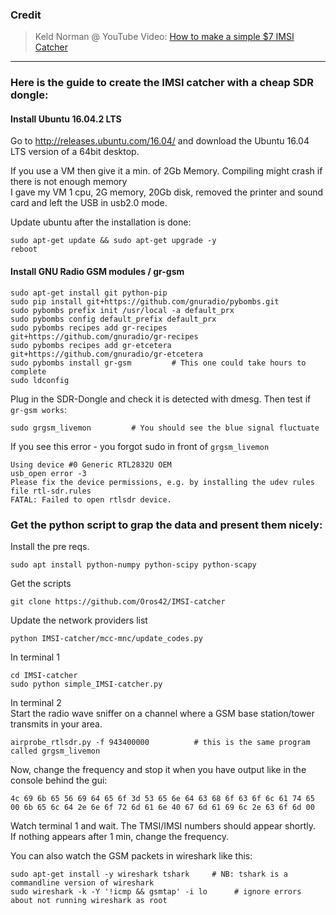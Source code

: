 
### Credit
>Keld Norman @
>YouTube Video: [How to make a simple $7 IMSI Catcher](https://www.youtube.com/watch?v=UjwgNd_as30)

---

### Here is the guide to create the IMSI catcher with a cheap SDR dongle:

#### Install Ubuntu 16.04.2 LTS
 Go to http://releases.ubuntu.com/16.04/  and download the Ubuntu 16.04 LTS version of a 64bit desktop.
 
 If you use a VM then give it a min. of 2Gb Memory. Compiling might crash if there is not enough memory  
 I gave my VM 1 cpu, 2G memory, 20Gb disk, removed the printer and sound card and left the USB in usb2.0 mode.
  
 Update ubuntu after the installation is done:
 ```
 sudo apt-get update && sudo apt-get upgrade -y
 reboot
 ```
 
 #### Install GNU Radio GSM modules / gr-gsm
 ```
 sudo apt-get install git python-pip 
 sudo pip install git+https://github.com/gnuradio/pybombs.git 
 sudo pybombs prefix init /usr/local -a default_prx
 sudo pybombs config default_prefix default_prx
 sudo pybombs recipes add gr-recipes git+https://github.com/gnuradio/gr-recipes
 sudo pybombs recipes add gr-etcetera git+https://github.com/gnuradio/gr-etcetera
 sudo pybombs install gr-gsm         # This one could take hours to complete
 sudo ldconfig
```

 Plug in the SDR-Dongle and check it is detected with dmesg. Then test if `gr-gsm works`: 
 ```
 sudo grgsm_livemon         # You should see the blue signal fluctuate
```

 If you see this error - you forgot sudo in front of `grgsm_livemon` 
 ```
 Using device #0 Generic RTL2832U OEM
 usb_open error -3
 Please fix the device permissions, e.g. by installing the udev rules file rtl-sdr.rules
 FATAL: Failed to open rtlsdr device.
```
 ### Get the python script to grap the data and present them nicely:
 Install the pre reqs.
 ```
 sudo apt install python-numpy python-scipy python-scapy 
 ```
 
 Get the scripts
 ```
 git clone https://github.com/Oros42/IMSI-catcher
 ```
 
 Update the network providers list
 ```
 python IMSI-catcher/mcc-mnc/update_codes.py  
 ```
 
 In terminal 1
 ```
 cd IMSI-catcher
 sudo python simple_IMSI-catcher.py
```

 In terminal 2  
 Start the radio wave sniffer on a channel where a GSM base station/tower transmits in your area.
 ```
 airprobe_rtlsdr.py -f 943400000          # this is the same program called grgsm_livemon
 ```
 Now, change the frequency and stop it when you have output like in the console behind the gui:
 ```
 4c 69 6b 65 56 69 64 65 6f 3d 53 65 6e 64 63 68 6f 63 6f 6c 61 74 65
 00 6b 65 6c 64 2e 6e 6f 72 6d 61 6e 40 67 6d 61 69 6c 2e 63 6f 6d 00
 ```
 
 Watch terminal 1 and wait. The TMSI/IMSI numbers should appear shortly.  
 If nothing appears after 1 min, change the frequency.

 You can also watch the GSM packets in wireshark like this:
 ```
 sudo apt-get install -y wireshark tshark     # NB: tshark is a commandline version of wireshark
 sudo wireshark -k -Y '!icmp && gsmtap' -i lo      # ignore errors about not running wireshark as root
 ```

